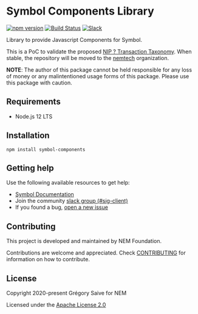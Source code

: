 # Symbol Components Library

[![npm version](https://badge.fury.io/js/symbol-components.svg)](https://badge.fury.io/js/symbol-components)
[![Build Status](https://travis-ci.com/symbol/symbol-components.svg?branch=master)](https://travis-ci.com/symbol/symbol-components)
[![Slack](https://img.shields.io/badge/chat-on%20slack-green.svg)](https://nem2.slack.com/messages/CB0UU89GS//)

Library to provide Javascript Components for Symbol.

This is a PoC to validate the proposed [NIP ? Transaction Taxonomy](https://github.com/nemtech/NIP/issues/50). When stable, the repository will be moved to the [nemtech](https://github.com/nemtech) organization.

**NOTE**: The author of this package cannot be held responsible for any loss of money or any malintentioned usage forms of this package. Please use this package with caution.

## Requirements

- Node.js 12 LTS

## Installation

`npm install symbol-components`

## Getting help

Use the following available resources to get help:

- [Symbol Documentation][docs]
- Join the community [slack group (#sig-client)][slack] 
- If you found a bug, [open a new issue][issues]

## Contributing

This project is developed and maintained by NEM Foundation.

Contributions are welcome and appreciated. 
Check [CONTRIBUTING](CONTRIBUTING.md) for information on how to contribute.

## License

Copyright 2020-present Grégory Saive for NEM

Licensed under the [Apache License 2.0](LICENSE)

[self]: https://github.com/symbol/symbol-components
[docs]: https://nemtech.github.io
[issues]: https://github.com/symbol/symbol-components/issues
[slack]: https://join.slack.com/t/nem2/shared_invite/enQtMzY4MDc2NTg0ODgyLWZmZWRiMjViYTVhZjEzOTA0MzUyMTA1NTA5OWQ0MWUzNTA4NjM5OTJhOGViOTBhNjkxYWVhMWRiZDRkOTE0YmU
